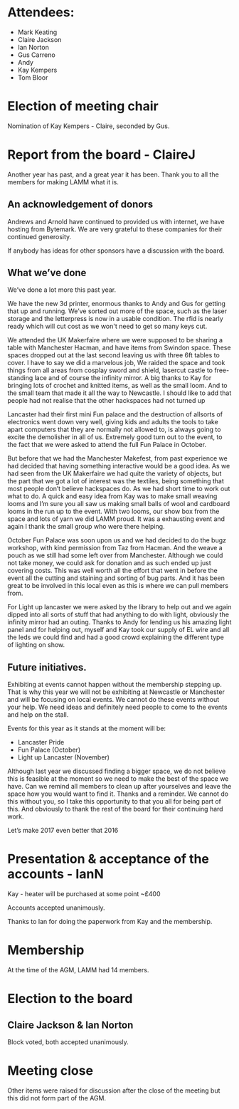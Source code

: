 # Attendees:

* Mark Keating
* Claire Jackson
* Ian Norton
* Gus Carreno
* Andy
* Kay Kempers
* Tom Bloor

# Election of meeting chair

Nomination of Kay Kempers - Claire, seconded by Gus.

# Report from the board - ClaireJ

Another year has past, and a great year it has been. Thank you to all the members for making LAMM what it is.

## An acknowledgement of donors

Andrews and Arnold have continued to provided us with internet, we have hosting from Bytemark. We are very grateful to these companies for their continued generosity.

If anybody has ideas for other sponsors have a discussion with the board.

## What we’ve done

We’ve done a lot more this past year.

We have the new 3d printer, enormous thanks to Andy and Gus for getting that up and running. We’ve sorted out more of the space, such as the laser storage and the letterpress is now in a usable condition. The rfid is nearly ready which will cut cost as we won't need to get so many keys cut.

We attended the UK Makerfaire where we were supposed to be sharing a table with Manchester Hacman, and have items from Swindon space. These spaces dropped out at the last second leaving us with three 6ft tables to cover. I have to say we did a marvelous job, We raided the space and took things from all areas from cosplay sword and shield, lasercut castle to free-standing lace and of course the infinity mirror. A big thanks to Kay for bringing lots of crochet and knitted items, as well as the small loom. And to the small team that made it all the way to Newcastle. I should like to add that people had not realise that the other hackspaces had not turned up

Lancaster had their first mini Fun palace and the destruction of allsorts of electronics went down very well, giving kids and adults the tools to take apart computers that they are normally not allowed to, is always going to excite the demolisher in all of us. Extremely good turn out to the event,  to the fact that we were asked to attend the full Fun Palace in October. 

But before that we had the Manchester Makefest, from past experience we had decided that having something interactive would be a good idea. As we had seen from the UK Makerfaire we had quite the variety of objects, but the part that we got a lot of interest was the textiles, being something that most people don’t believe hackspaces do. As we had short time to work out what to do. A quick and easy idea from Kay was to make small weaving looms and I’m sure you all saw us making small balls of wool and cardboard looms in the run up to the event. With two looms, our show box from the space and lots of yarn we did LAMM proud. It was a exhausting event and again I thank the small group who were there helping. 

October Fun Palace was soon upon us and we had decided to do the bugz workshop, with kind permission from Taz from Hacman. And the weave a pouch as we still had some left over from Manchester. Although we could not take money, we could ask for donation and as such ended up just covering costs. This was well worth all the effort that went in before the event all the cutting and staining and sorting of bug parts. And it has been great to be involved in this local even as this is where we can pull members from.

For Light up lancaster we were asked by the library to help out and we again dipped into all sorts of stuff that had anything to do with light, obviously the infinity mirror had an outing. Thanks to Andy for lending us his amazing light panel and for helping out, myself and Kay took our supply of EL wire and all the leds we could find and had a good crowd explaining the different type of lighting on show.

## Future initiatives.

Exhibiting at events cannot happen without the membership stepping up. That is why this year we will not be exhibiting at Newcastle or Manchester and will be focusing on local events. We cannot do these events without your help. We need ideas and definitely need people to come to the events and help on the stall.

Events for this year as it stands at the moment will be:

* Lancaster Pride
* Fun Palace  (October)
* Light up Lancaster (November)

Although last year we discussed finding a bigger space, we do not believe this is feasible at the moment so we need to make the best of the space we have. Can we remind all members to clean up after yourselves and leave the space how you would want to find it.  Thanks and a reminder.  We cannot do this without you, so I take this opportunity to that you all for being part of this. And obviously to thank the rest of the board for their continuing hard work.

Let’s make 2017 even better that 2016

# Presentation & acceptance of the accounts - IanN

Kay - heater will be purchased at some point ~£400

Accounts accepted unanimously.

Thanks to Ian for doing the paperwork from Kay and the membership.

# Membership

At the time of the AGM, LAMM had 14 members.

# Election to the board

## Claire Jackson & Ian Norton

Block voted, both accepted unanimously.

# Meeting close

Other items were raised for discussion after the close of the meeting but this did not form part of the AGM.

